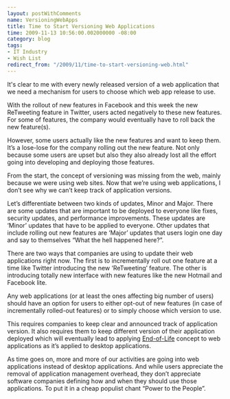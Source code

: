 ```yaml
---
layout: postWithComments
name: VersioningWebApps
title: Time to Start Versioning Web Applications
time: 2009-11-13 10:56:00.002000000 -08:00
category: blog
tags:
- IT Industry
- Wish List
redirect_from: "/2009/11/time-to-start-versioning-web.html"
---
```

It's clear to me with every newly released version of a web application that we need a mechanism for users to choose which web app release to use.

With the rollout of new features in Facebook and this week the new ReTweeting feature in Twitter, users acted negatively to these new features. For some of features, the company would eventually have to roll back the new feature(s).

However, some users actually like the new features and want to keep them. It’s a lose-lose for the company rolling out the new feature. Not only because some users are upset but also they also already lost all the effort going into developing and deploying those features.

From the start, the concept of versioning was missing from the web, mainly because we were using web sites. Now that we’re using web applications, I don’t see why we can’t keep track of application versions.

Let’s differentiate between two kinds of updates, Minor and Major. There are some updates that are important to be deployed to everyone like fixes, security updates, and performance improvements. These updates are ‘Minor’ updates that have to be applied to everyone. Other updates that include rolling out new features are ‘Major’ updates that users login one day and say to themselves “What the hell happened here?”.

There are two ways that companies are using to update their web applications right now. The first is to incrementally roll out one feature at a time like Twitter introducing the new ‘ReTweeting’ feature. The other is introducing totally new interface with new features like the new Hotmail and Facebook lite.

Any web applications (or at least the ones affecting big number of users) should have an option for users to either opt-out of new features (in case of incrementally rolled-out features) or to simply choose which version to use.

This requires companies to keep clear and announced track of application version. It also requires them to keep different version of their application deployed which will eventually lead to applying [End-of-Life](http://en.wikipedia.org/wiki/End-of-life_%28product%29) concept to web applications as it’s applied to desktop applications.

As time goes on, more and more of our activities are going into web applications instead of desktop applications. And while users appreciate the removal of application management overhead, they don’t appreciate software companies defining how and when they should use those applications. To put it in a cheap populist chant “Power to the People”.
